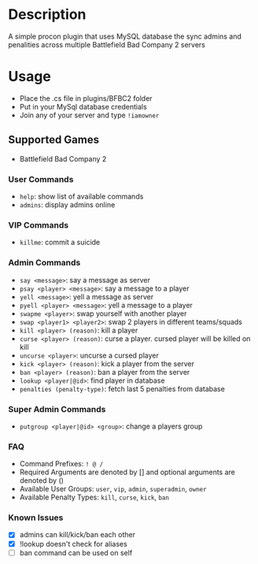 # Description
A simple procon plugin that uses MySQL database the sync admins and penalities across multiple Battlefield Bad Company 2 servers

# Usage
- Place the .cs file in plugins/BFBC2 folder
- Put in your MySql database credentials
- Join any of your server and type `!iamowner`

## Supported Games
- Battlefield Bad Company 2

### User Commands
- `help`: show list of available commands
- `admins`: display admins online

### VIP Commands
- `killme`: commit a suicide

### Admin Commands
- `say <message>`: say a message as server
- `psay <player> <message>`: say a message to a player
- `yell <message>`: yell a message as server
- `pyell <player> <message>`: yell a message to a player
- `swapme <player>`: swap yourself with another player
- `swap <player1> <player2>`: swap 2 players in different teams/squads
- `kill <player> (reason)`: kill a player
- `curse <player> (reason)`: curse a player. cursed player will be killed on kill
- `uncurse <player>`: uncurse a cursed player
- `kick <player> (reason)`: kick a player from the server
- `ban <player> (reason)`: ban a player from the server
- `lookup <player|@id>`: find player in database
- `penalties (penalty-type)`: fetch last 5 penalties from database

### Super Admin Commands
- `putgroup <player|@id> <group>`: change a players group

### FAQ
- Command Prefixes: `! @ /`
- Required Arguments are denoted by [] and optional arguments are denoted by ()
- Available User Groups: `user`, `vip`, `admin`, `superadmin`, `owner`
- Available Penalty Types: `kill`, `curse`, `kick`, `ban`

### Known Issues
- [x] admins can kill/kick/ban each other
- [x] !lookup doesn't check for aliases
- [ ] ban command can be used on self
